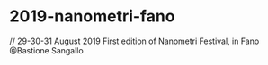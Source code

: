 # 2019-nanometri-fano
// 29-30-31 August 2019
First edition of Nanometri Festival, in Fano @Bastione Sangallo

